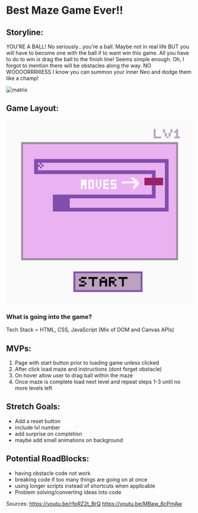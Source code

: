 # Best Maze Game Ever!!

## Storyline:

YOU'RE A BALL! No seriously...you're a ball. Maybe not in real life BUT you will have to become one with the ball if to want win this game. All you have to do to win is drag the ball to the finish line! Seems simple enough. Oh, I forgot to mention there will be obstacles along the way. NO WOOOORRRIIIESS I know you can summon your inner Neo and dodge them like a champ!

![matrix](https://media.giphy.com/media/eIm624c8nnNbiG0V3g/giphy.gif)

## Game Layout:
![Wireframe](ProjectOne-Wireframe.png)

### What is going into the game? 
Tech Stack = HTML, CSS, JavaScript (Mix of DOM and Canvas APIs)

## MVPs:
1. Page with start button prior to loading game unless clicked
1. After click load maze and instructions (dont forget obstacle)
1. On hover allow user to drag ball within the maze 
1. Once maze is complete load next level and repeat steps 1-3 until no more levels left

## Stretch Goals:
* Add a reset button
* include lvl number
* add surprise on completion
* maybe add small animations on background

## Potential RoadBlocks:
* having obstacle code not work
* breaking code if too many things are going on at once 
* using longer scripts instead of shortcuts when applicable 
* Problem solving/converting ideas into code

Sources:
https://youtu.be/rfpRZ2t_BrQ
https://youtu.be/MBaw_6cPmAw
